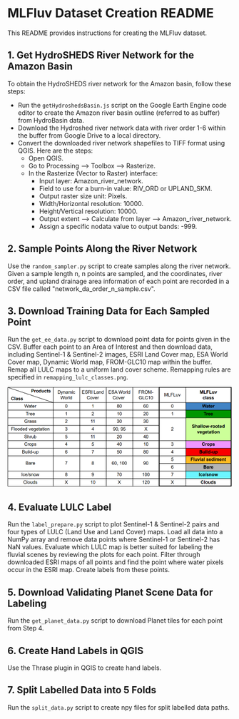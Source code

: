 # MLFluv Dataset Creation README

This README provides instructions for creating the MLFluv dataset.

## 1. Get HydroSHEDS River Network for the Amazon Basin

To obtain the HydroSHEDS river network for the Amazon basin, follow these steps:

- Run the `getHydroshedsBasin.js` script on the Google Earth Engine code editor to create the Amazon river basin outline (referred to as buffer) from HydroBasin data.
- Download the Hydroshed river network data with river order 1-6 within the buffer from Google Drive to a local directory.
- Convert the downloaded river network shapefiles to TIFF format using QGIS. Here are the steps:
  - Open QGIS.
  - Go to Processing --> Toolbox --> Rasterize.
  - In the Rasterize (Vector to Raster) interface:
    - Input layer: Amazon_river_network.
    - Field to use for a burn-in value: RIV_ORD or UPLAND_SKM.
    - Output raster size unit: Pixels.
    - Width/Horizontal resolution: 10000.
    - Height/Vertical resolution: 10000.
    - Output extent --> Calculate from layer --> Amazon_river_network.
    - Assign a specific nodata value to output bands: -999.

## 2. Sample Points Along the River Network

Use the `random_sampler.py` script to create samples along the river network. Given a sample length n, n points are sampled, and the coordinates, river order, and upland drainage area information of each point are recorded in a CSV file called "network_da_order_n_sample.csv".

## 3. Download Training Data for Each Sampled Point

Run the `get_ee_data.py` script to download point data for points given in the CSV. Buffer each point to an Area of Interest and then download data, including Sentinel-1 & Sentinel-2 images, ESRI Land Cover map, ESA World Cover map, Dynamic World map, FROM-GLC10 map within the buffer. Remap all LULC maps to a uniform land cover scheme. Remapping rules are specified in `remapping_lulc_classes.png`.

![Remapping LULC Classes](remapping_lulc_classes.png)

## 4. Evaluate LULC Label

Run the `label_prepare.py` script to plot Sentinel-1 & Sentinel-2 pairs and four types of LULC (Land Use and Land Cover) maps. Load all data into a NumPy array and remove data points where Sentinel-1 or Sentinel-2 has NaN values. Evaluate which LULC map is better suited for labeling the fluvial scenes by reviewing the plots for each point. Filter through downloaded ESRI maps of all points and find the point where water pixels occur in the ESRI map. Create labels from these points.

## 5. Download Validating Planet Scene Data for Labeling

Run the `get_planet_data.py` script to download Planet tiles for each point from Step 4.

## 6. Create Hand Labels in QGIS

Use the Thrase plugin in QGIS to create hand labels.

## 7. Split Labelled Data into 5 Folds

Run the `split_data.py` script to create npy files for split labelled data paths. 




